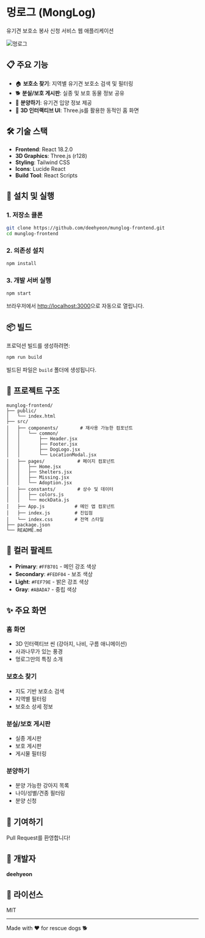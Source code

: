 # 멍로그 (MongLog)

유기견 보호소 봉사 신청 서비스 웹 애플리케이션

![멍로그](https://img.shields.io/badge/MongLog-FFB701?style=for-the-badge&logo=dog&logoColor=white)

## 📋 주요 기능

- 🏠 **보호소 찾기**: 지역별 유기견 보호소 검색 및 필터링
- 🐕 **분실/보호 게시판**: 실종 및 보호 동물 정보 공유
- 💝 **분양하기**: 유기견 입양 정보 제공
- 🎨 **3D 인터랙티브 UI**: Three.js를 활용한 동적인 홈 화면

## 🛠️ 기술 스택

- **Frontend**: React 18.2.0
- **3D Graphics**: Three.js (r128)
- **Styling**: Tailwind CSS
- **Icons**: Lucide React
- **Build Tool**: React Scripts

## 🚀 설치 및 실행

### 1. 저장소 클론
```bash
git clone https://github.com/deehyeon/munglog-frontend.git
cd munglog-frontend
```

### 2. 의존성 설치
```bash
npm install
```

### 3. 개발 서버 실행
```bash
npm start
```

브라우저에서 [http://localhost:3000](http://localhost:3000)으로 자동으로 열립니다.

## 📦 빌드

프로덕션 빌드를 생성하려면:
```bash
npm run build
```

빌드된 파일은 `build` 폴더에 생성됩니다.

## 📁 프로젝트 구조

```
munglog-frontend/
├── public/
│   └── index.html
├── src/
│   ├── components/        # 재사용 가능한 컴포넌트
│   │   └── common/
│   │       ├── Header.jsx
│   │       ├── Footer.jsx
│   │       ├── DogLogo.jsx
│   │       └── LocationModal.jsx
│   ├── pages/            # 페이지 컴포넌트
│   │   ├── Home.jsx
│   │   ├── Shelters.jsx
│   │   ├── Missing.jsx
│   │   └── Adoption.jsx
│   ├── constants/        # 상수 및 데이터
│   │   ├── colors.js
│   │   └── mockData.js
│   ├── App.js           # 메인 앱 컴포넌트
│   ├── index.js         # 진입점
│   └── index.css        # 전역 스타일
├── package.json
└── README.md
```

## 🎨 컬러 팔레트

- **Primary**: `#FFB701` - 메인 강조 색상
- **Secondary**: `#FEDF04` - 보조 색상
- **Light**: `#FEF79E` - 밝은 강조 색상
- **Gray**: `#ABADA7` - 중립 색상

## ✨ 주요 화면

### 홈 화면
- 3D 인터랙티브 씬 (강아지, 나비, 구름 애니메이션)
- 사과나무가 있는 풍경
- 멍로그만의 특징 소개

### 보호소 찾기
- 지도 기반 보호소 검색
- 지역별 필터링
- 보호소 상세 정보

### 분실/보호 게시판
- 실종 게시판
- 보호 게시판
- 게시물 필터링

### 분양하기
- 분양 가능한 강아지 목록
- 나이/성별/견종 필터링
- 분양 신청

## 🤝 기여하기

Pull Request를 환영합니다!

## 👤 개발자

**deehyeon**

## 📄 라이선스

MIT

---

Made with ❤️ for rescue dogs 🐕